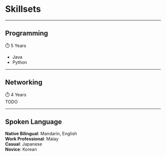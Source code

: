 # Skillsets


<!--more-->

***

## **Programming**
:stopwatch: 5 Years  
* Java
* Python

***

## **Networking**
:stopwatch: 4 Years  
TODO

***

## **Spoken Language**
**Native Bilingual**: Mandarin, English  
**Work Professional**: Malay  
**Casual**: Japanese  
**Novice**: Korean
